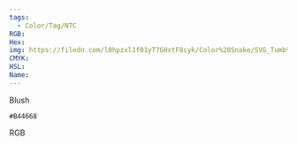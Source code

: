 ```yaml
---
tags:
  - Color/Tag/NTC
RGB:
Hex:
img: https://filedn.com/l0hpzxl1f01yT7GHxtF8cyk/Color%20Snake/SVG_Tumb%20Mass%20No%20Name/B44668.svg
CMYK:
HSL:
Name:
---
```

Blush
```palette
#B44668
```
RGB
